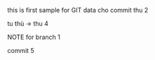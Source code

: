this is first sample for GIT
data cho commit thu 2

tu thù -> thu 4

NOTE for branch 1









commit 5
